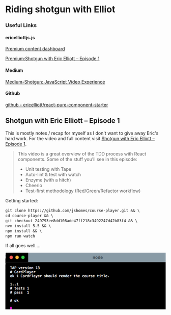 # Riding shotgun with Elliot


### Useful Links
#### ericelliottjs.js
[Premium content dashboard](https://ericelliottjs.com/premium-content/)

[Premium:Shotgun with Eric Elliott – Episode 1](https://ericelliottjs.com/premium-content/shotgun-with-eric-elliott-episode-1/)
#### Medium
[Medium-Shotgun: JavaScript Video Experience](https://medium.com/javascript-scene/shotgun-javascript-video-experience-c8b6a7771d49#.ji1oacpto)
#### Github
[github - ericelliott/react-pure-component-starter](https://github.com/ericelliott/react-pure-component-starter)




## Shotgun with Eric Elliott – Episode 1

This is mostly notes / recap for myself as I don't want to give away Eric's hard work. For the video and full content visit [Shotgun with Eric Elliott – Episode 1](https://medium.com/javascript-scene/shotgun-javascript-video-experience-c8b6a7771d49#.ji1oacpto).

>This video is a great overview of the TDD process with React components. Some of the stuff you’ll see in this episode:
>* Unit testing with Tape
>* Auto-lint & test with watch
>* Enzyme (with a hitch)
>* Cheerio
>* Test-first methodology (Red/Green/Refactor workflow)


Getting started: 
```
git clone https://github.com/jshomes/course-player.git && \
cd course-player && \
git checkout 249793ee8dd108ade47ff218c3492247d42b83f4 && \
nvm install 5.5 && \
npm install && \
npm run watch
```
If all goes well....

<img src="../images/shotgun_w_Eric_Elliott_eps_1.png" width="">
